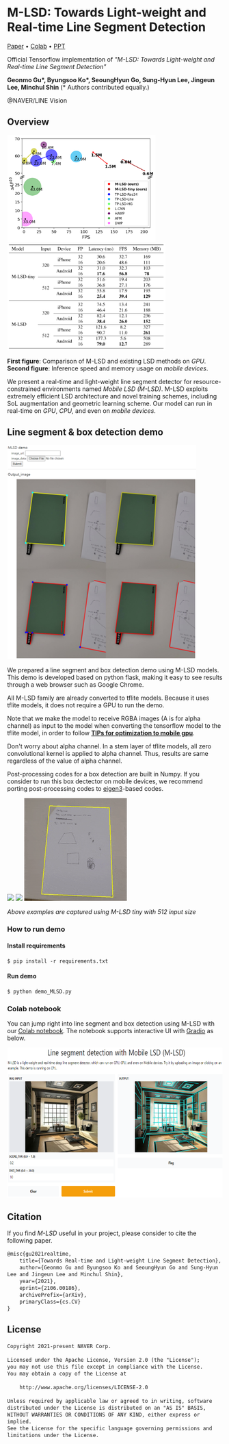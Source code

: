 # M-LSD: Towards Light-weight and Real-time Line Segment Detection

[Paper](https://arxiv.org/abs/2106.00186) • [Colab](https://colab.research.google.com/gist/geonm/16b7e4bad577511d2313bf0337029bfc/mlsd_demo.ipynb) • [PPT](https://www.slideshare.net/ByungSooKo1/towards-lightweight-and-realtime-line-segment-detection)

Official Tensorflow implementation of *"M-LSD: Towards Light-weight and Real-time Line Segment Detection"*

**Geonmo Gu\*, Byungsoo Ko\*, SeoungHyun Go, Sung-Hyun Lee, Jingeun Lee, Minchul Shin**
(* Authors contributed equally.)

@NAVER/LINE Vision

## Overview
<p float="left">
  <img src=".github/teaser.png" height="250">
  <img src=".github/mlsd_mobile.png" height="250">
</p>


**First figure**: Comparison of M-LSD and existing LSD methods on *GPU*.
**Second figure**: Inference speed and memory usage on *mobile devices*.

We present a real-time and light-weight line segment detector for resource-constrained environments named *Mobile LSD (M-LSD)*.
M-LSD exploits extremely efficient LSD architecture and novel training schemes, including SoL augmentation and geometric learning scheme.
Our model can run in real-time on *GPU*, *CPU*, and even on *mobile devices*.

## Line segment & box detection demo
<img src=".github/demo_public.png" height="500">

We prepared a line segment and box detection demo using M-LSD models. This demo is developed based on python flask, making it easy to see results through a web browser such as Google Chrome.

All M-LSD family are already converted to tflite models. Because it uses tflite models, it does not require a GPU to run the demo.

Note that we make the model to receive RGBA images (A is for alpha channel) as input to the model when converting the tensorflow model to the tflite model, in order to follow [**TIPs for optimization to mobile gpu**](https://www.tensorflow.org/lite/performance/gpu#tips_for_optimization).

Don't worry about alpha channel. In a stem layer of tflite models, all zero convolutional kernel is applied to alpha channel. Thus, results are same regardless of the value of alpha channel.

Post-processing codes for a box detection are built in Numpy. If you consider to run this box dectector on mobile devices, we recommend porting post-processing codes to [eigen3](https://eigen.tuxfamily.org/index.php?title=Main_Page)-based codes.

<p float="left">
  <img src=".github/realtime_demo1.gif" height="240">
  <img src=".github/realtime_demo2.gif" height="240">
  <img src=".github/realtime_demo3.gif" height="240">
</p>

*Above examples are captured using M-LSD tiny with 512 input size*

### How to run demo
#### Install requirements
```
$ pip install -r requirements.txt
```
#### Run demo
```
$ python demo_MLSD.py
```

### Colab notebook
You can jump right into line segment and box detection using M-LSD with our [Colab notebook](https://colab.research.google.com/gist/geonm/16b7e4bad577511d2313bf0337029bfc/mlsd_demo.ipynb).
The notebook supports interactive UI with [Gradio](https://gradio.app/) as below.

<img src=".github/gradio_example.png" height="350">

## Citation
If you find *M-LSD* useful in your project, please consider to cite the following paper.

```
@misc{gu2021realtime,
    title={Towards Real-time and Light-weight Line Segment Detection},
    author={Geonmo Gu and Byungsoo Ko and SeoungHyun Go and Sung-Hyun Lee and Jingeun Lee and Minchul Shin},
    year={2021},
    eprint={2106.00186},
    archivePrefix={arXiv},
    primaryClass={cs.CV}
}
```

## License
```
Copyright 2021-present NAVER Corp.

Licensed under the Apache License, Version 2.0 (the "License");
you may not use this file except in compliance with the License.
You may obtain a copy of the License at

    http://www.apache.org/licenses/LICENSE-2.0

Unless required by applicable law or agreed to in writing, software
distributed under the License is distributed on an "AS IS" BASIS,
WITHOUT WARRANTIES OR CONDITIONS OF ANY KIND, either express or implied.
See the License for the specific language governing permissions and
limitations under the License.
```
